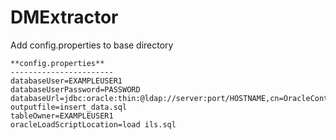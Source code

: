 # DMExtractor

Add config.properties to base directory

```
**config.properties**
-----------------------
databaseUser=EXAMPLEUSER1
databaseUserPassword=PASSWORD
databaseUrl=jdbc:oracle:thin:@ldap://server:port/HOSTNAME,cn=OracleContext,dc=domain,dc=com
outputfile=insert_data.sql
tableOwner=EXAMPLEUSER1
oracleLoadScriptLocation=load ils.sql
```
